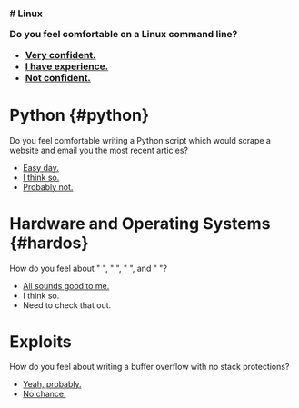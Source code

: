 <h3 id="linux"Linux</h3> # Linux

Do you feel comfortable on a Linux command line? 

* [Very confident.](#linux) 
* [I have experience.](#) 
* [Not confident.](#) 

# Python {#python}                                                                         
Do you feel comfortable writing a Python script which would scrape a website and email you the most recent articles? 

* [Easy day.](#)
* [I think so.](#)
* [Probably not.](#) 

# Hardware and Operating Systems {#hardos}
How do you feel about "    ", "       ", "       ", and "                   "?

* [All sounds good to me.](#CTFCourse)
* I think so.
* Need to check that out.

# Exploits                                                                       
How do you feel about writing a buffer overflow with no stack protections?

* [Yeah, probably.](Nightmare) 
* [No chance.](#candreverse) 
